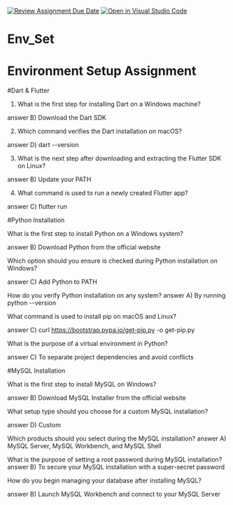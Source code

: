 [![Review Assignment Due Date](https://classroom.github.com/assets/deadline-readme-button-22041afd0340ce965d47ae6ef1cefeee28c7c493a6346c4f15d667ab976d596c.svg)](https://classroom.github.com/a/vnsr1XuU)
[![Open in Visual Studio Code](https://classroom.github.com/assets/open-in-vscode-2e0aaae1b6195c2367325f4f02e2d04e9abb55f0b24a779b69b11b9e10269abc.svg)](https://classroom.github.com/online_ide?assignment_repo_id=15638815&assignment_repo_type=AssignmentRepo)
# Env_Set

# Environment Setup Assignment

#Dart & Flutter

1. What is the first step for installing Dart on a Windows machine?

answer
B) Download the Dart SDK



2. Which command verifies the Dart installation on macOS?

answer
D) dart --version


3. What is the next step after downloading and extracting the Flutter SDK on Linux?

answer
B) Update your PATH



4. What command is used to run a newly created Flutter app?

answer
C) flutter run



#Python Installation

What is the first step to install Python on a Windows system?

answer
B) Download Python from the official website

Which option should you ensure is checked during Python installation on Windows?

answer
C) Add Python to PATH


How do you verify Python installation on any system?
answer
A) By running python --version


What command is used to install pip on macOS and Linux?

answer
C) curl https://bootstrap.pypa.io/get-pip.py -o get-pip.py


What is the purpose of a virtual environment in Python?

answer
C) To separate project dependencies and avoid conflicts


#MySQL Installation

What is the first step to install MySQL on Windows?

answer
B) Download MySQL Installer from the official website


What setup type should you choose for a custom MySQL installation?

answer
D) Custom

Which products should you select during the MySQL installation?
answer
A) MySQL Server, MySQL Workbench, and MySQL Shell


What is the purpose of setting a root password during MySQL installation?
answer
B) To secure your MySQL installation with a super-secret password


How do you begin managing your database after installing MySQL?

answer
B) Launch MySQL Workbench and connect to your MySQL Server

